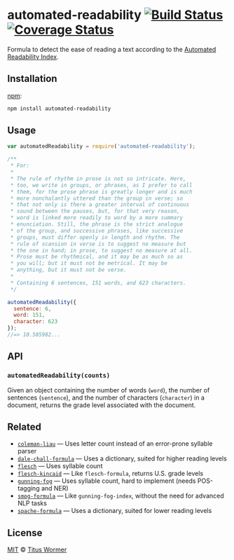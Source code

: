 # automated-readability [![Build Status][travis-badge]][travis] [![Coverage Status][codecov-badge]][codecov]

Formula to detect the ease of reading a text according to the
[Automated Readability Index][formula].

## Installation

[npm][]:

```bash
npm install automated-readability
```

## Usage

```js
var automatedReadability = require('automated-readability');

/**
 * For:
 *
 * The rule of rhythm in prose is not so intricate. Here,
 * too, we write in groups, or phrases, as I prefer to call
 * them, for the prose phrase is greatly longer and is much
 * more nonchalantly uttered than the group in verse; so
 * that not only is there a greater interval of continuous
 * sound between the pauses, but, for that very reason,
 * word is linked more readily to word by a more summary
 * enunciation. Still, the phrase is the strict analogue
 * of the group, and successive phrases, like successive
 * groups, must differ openly in length and rhythm. The
 * rule of scansion in verse is to suggest no measure but
 * the one in hand; in prose, to suggest no measure at all.
 * Prose must be rhythmical, and it may be as much so as
 * you will; but it must not be metrical. It may be
 * anything, but it must not be verse.
 *
 * Containing 6 sentences, 151 words, and 623 characters.
 */

automatedReadability({
  sentence: 6,
  word: 151,
  character: 623
});
//=> 10.585982...
```

## API

### `automatedReadability(counts)`

Given an object containing the number of words (`word`), the number of
sentences (`sentence`), and the number of characters  (`character`) in
a document, returns the grade level associated with the document.

## Related

*   [`coleman-liau`](https://github.com/words/coleman-liau)
    — Uses letter count instead of an error-prone syllable parser
*   [`dale-chall-formula`](https://github.com/words/dale-chall-formula)
    — Uses a dictionary, suited for higher reading levels
*   [`flesch`](https://github.com/words/flesch)
    — Uses syllable count
*   [`flesch-kincaid`](https://github.com/words/flesch-kincaid)
    — Like `flesch-formula`, returns U.S. grade levels
*   [`gunning-fog`](https://github.com/words/gunning-fog)
    — Uses syllable count, hard to implement (needs POS-tagging and NER)
*   [`smog-formula`](https://github.com/words/smog-formula)
    — Like `gunning-fog-index`, without the need for advanced NLP tasks
*   [`spache-formula`](https://github.com/words/spache-formula)
    — Uses a dictionary, suited for lower reading levels

## License

[MIT][license] © [Titus Wormer][author]

<!-- Definitions -->

[travis-badge]: https://img.shields.io/travis/words/automated-readability.svg

[travis]: https://travis-ci.org/words/automated-readability

[codecov-badge]: https://img.shields.io/codecov/c/github/words/automated-readability.svg

[codecov]: https://codecov.io/github/words/automated-readability

[npm]: https://docs.npmjs.com/cli/install

[license]: license

[author]: http://wooorm.com

[formula]: http://en.wikipedia.org/wiki/Automated_Readability_Index
